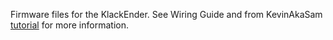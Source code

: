 Firmware files for the KlackEnder.
See Wiring Guide and from KevinAkaSam [tutorial](https://kevinakasam.com/klack-bom/) for more information.
